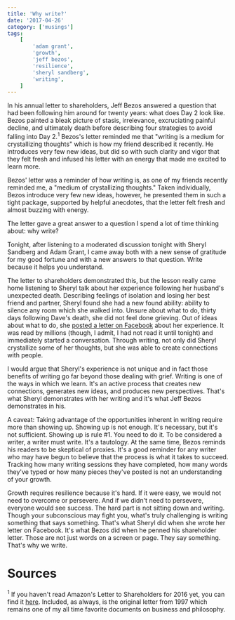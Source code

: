```yaml
---
title: 'Why write?'
date: '2017-04-26'
category: ['musings']
tags:
    [
        'adam grant',
        'growth',
        'jeff bezos',
        'resilience',
        'sheryl sandberg',
        'writing',
    ]
---
```


In his annual letter to shareholders, Jeff Bezos answered a question that had been following him around for twenty years: what does Day 2 look like. Bezos painted a bleak picture of stasis, irrelevance, excruciating painful decline, and ultimately death before describing four strategies to avoid falling into Day 2.<sup>1</sup> Bezos's letter reminded me that "writing is a medium for crystallizing thoughts" which is how my friend described it recently. He introduces very few new ideas, but did so with such clarity and vigor that they felt fresh and infused his letter with an energy that made me excited to learn more.

Bezos' letter was a reminder of how writing is, as one of my friends recently reminded me, a "medium of crystallizing thoughts." Taken individually, Bezos introduce very few new ideas, however, he presented them in such a tight package, supported by helpful anecdotes, that the letter felt fresh and almost buzzing with energy.

The letter gave a great answer to a question I spend a lot of time thinking about: why write?

Tonight, after listening to a moderated discussion tonight with Sheryl Sandberg and Adam Grant, I came away both with a new sense of gratitude for my good fortune and with a new answers to that question. Write because it helps you understand.

The letter to shareholders demonstrated this, but the lesson really came home listening to Sheryl talk about her experience following her husband's unexpected death. Describing feelings of isolation and losing her best friend and partner, Sheryl found she had a new found ability: ability to silence any room which she walked into. Unsure about what to do, thirty days following Dave's death, she did not feel done grieving. Out of ideas about what to do, she [posted a letter on Facebook](https://www.facebook.com/sheryl/posts/10155617891025177:0) about her experience. It was read by millions (though, I admit, I had not read it until tonight) and immediately started a conversation. Through writing, not only did Sheryl crystallize some of her thoughts, but she was able to create connections with people.

I would argue that Sheryl's experience is not unique and in fact those benefits of writing go far beyond those dealing with grief. Writing is one of the ways in which we learn. It's an active process that creates new connections, generates new ideas, and produces new perspectives. That's what Sheryl demonstrates with her writing and it's what Jeff Bezos demonstrates in his.

A caveat: Taking advantage of the opportunities inherent in writing require more than showing up. Showing up is not enough. It's necessary, but it's not sufficient. Showing up is rule #1. You need to do it. To be considered a writer, a writer must write. It's a tautology. At the same time, Bezos reminds his readers to be skeptical of proxies. It's a good reminder for any writer who may have begun to believe that the process is what it takes to succeed. Tracking how many writing sessions they have completed, how many words they've typed or how many pieces they've posted is not an understanding of your growth.

Growth requires resilience because it's hard. If it were easy, we would not need to overcome or persevere. And if we didn't need to persevere, everyone would see success. The hard part is not sitting down and writing. Though your subconscious may fight you, what's truly challenging is writing something that says something. That's what Sheryl did when she wrote her letter on Facebook. It's what Bezos did when he penned his shareholder letter. Those are not just words on a screen or page. They say something. That's why we write.

# Sources

<sup>1</sup> If you haven't read Amazon's Letter to Shareholders for 2016 yet, you can find it [here](http://phx.corporate-ir.net/External.File?item=UGFyZW50SUQ9NjY2MjA1fENoaWxkSUQ9Mzc0MDUyfFR5cGU9MQ==&t=1). Included, as always, is the original letter from 1997 which remains one of my all time favorite documents on business and philosophy.
